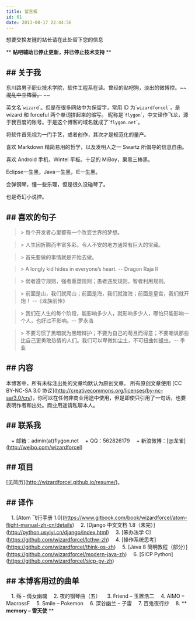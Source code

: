 ```yaml
---
title: 留言板
id: 61
date: 2013-08-17 22:44:56
---
```


想要交换友链的站长请在此处留下您的信息

\*\* **贴吧辅助已停止更新，并已停止技术支持** \*\*

## \#\# 关于我

东川路男子职业技术学院，软件工程系在读。曾经的贴吧狗，淡出的微博控。~~ ~~混乱中立阵营。~~ ~~

英文名\``wizard`\`。但是在很多网站中为保留字，常用 ID 为\``wizardforcel`\`，是 wizard 和 forceful 两个单词拼起来的缩写。
昵称是\``flygon`\`，中文译作飞龙，源于我百度的账号。于是这个博客的域名就成了\``flygon.net`\`。

将软件首先视为一门手艺，或者创作，其次才是规范化的量产。

喜欢 Markdown 精简易用的哲学，以及发明人之一 Swartz 所倡导的信息自由。

喜欢 Android 手机，Wintel 平板。十足的 MiBoy，果黑三棒黑。

Eclipse一生黑，Java一生黑，IE一生黑。

会弹钢琴，懂一些乐理，但是很久没碰琴了。

也是奇幻小说控。

## \#\# 喜欢的句子

> \> 每个开发者心里都有一个改变世界的梦想。

> \> 人生因折腾而丰富多彩。令人不安的地方通常有巨大的宝藏。

> \> 首先要做的事情就是开始去做。

> \> A longly kid hides in everyone’s heart. -- Dragon Raja II

> \> 弱者遵守规则，强者重塑规则；愚者违反规则，智者利用规则。

> \> 前面是山，我们就爬山；前面是海，我们就渡海；前面是皇宫，我们就开炮！ --《龙族前传》

> \> 我们在人生的每个阶段，能影响多少人，就影响多少人，哪怕只能影响一个人，也好过不影响。–- 罗永浩

> \> 不要习惯了黑暗就为黑暗辩护；不要为自己的苟且而得意；不要嘲讽那些比自己更勇敢热情的人们。我们可以卑微如尘土，不可扭曲如蛆虫。-- 季业

## \#\# 内容

本博客中，所有未标注出处的文章均默认为原创文章。
所有原创文章使用 \[CC BY-NC-SA 3.0 协议\]\(<http://creativecommons.org/licenses/by-nc-sa/3.0/cn/>\)，你可以在任何非商业用途中使用，但是即使只引用了一句话，也要表明作者和出处。商业用途请私聊本人。

## \#\# 联系我

　\+   邮箱：admin(at)flygon.net
　\+   QQ：562826179
　\+   新浪微博：\[@龙雀\]\(<http://weibo.com/wizardforcel>\)

## \#\# 项目

\[见简历\]\(<http://wizardforcel.github.io/resume/>\)。

## \#\# 译作

　1\.  \[Atom 飞行手册 1.0\]\(<https://www.gitbook.com/book/wizardforcel/atom-flight-manual-zh-cn/details>\)
　2\.  \[Django 中文文档 1.8（未完）\]\(<http://python.usyiyi.cn/django/index.html>\)
　3\.  \[笨办法学 C\]\(<https://github.com/wizardforcel/lcthw-zh>\)
　4\.  \[操作系统思考\]\(<https://github.com/wizardforcel/think-os-zh>\)
　5\.  \[Java 8 简明教程（部分）\]\(<https://github.com/wizardforcel/modern-java-zh>\)
　6\.  \[SICP Python\]\(<https://github.com/wizardforcel/sicp-py-zh>\)

## \#\# 本博客用过的曲单

　1\.  殇 – 倩女幽魂
　2\.  夜的钢琴曲（五）
　3\.  Friend – 玉置浩二
　4\.  AIMO – MacrossF
　5\.  Smile – Pokemon
　6\.  深谷幽兰 – 子雷
　7\.  百鬼夜行抄
　8\.  \*\* **memory – 雪天使** \*\*